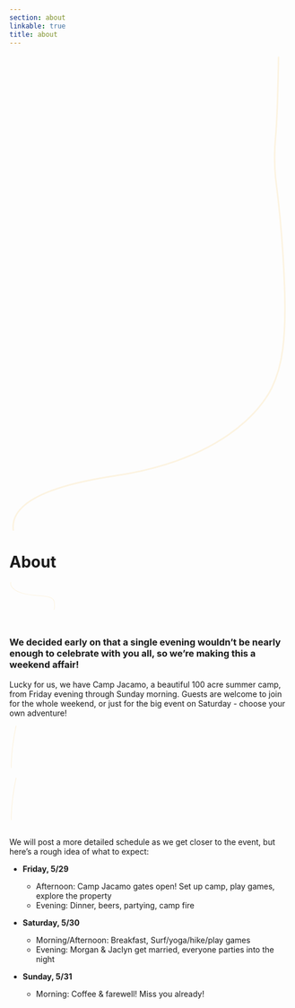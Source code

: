 ```yaml
---
section: about
linkable: true
title: about
---
```


<div class="line-wrap location-line-wrap-after">
    <svg height="30%" width="100%" class="line-6 line" xmlns="http://www.w3.org/2000/svg" viewBox="0 0 190 320" xmlns:xlink="http://www.w3.org/1999/xlink"><path path d="M2.66 320.12C0.16 302.73 22.89 290.44 70.84 283.25C142.77 272.47 169.16 239 176.42 224.26C183.68 209.51 186.28 191.05 185.07 155.74C184.26 132.19 182.26 107.95 179.06 83.01C178.18 73.93 178.18 64.67 179.06 55.21C179.94 45.76 180.6 27.8 181.04 1.34" opacity="1" fill-opacity="0" stroke="#fcf3e0" stroke-opacity="1"></path></svg>
</div>

# About

<div class="line-wrap about-line">
    <svg height="30%" width="40%" class="line-7 line" xmlns="http://www.w3.org/2000/svg" viewBox="0 0 190 70" xmlns:xlink="http://www.w3.org/1999/xlink"><path path d="M75 46.59C76.5 42.41 75.74 34.07 75 31.85C74.26 29.63 72.17 25.92 62.92 24.33C53.66 22.74 56.22 23.67 40.47 21.98C19.26 19.71 6.67 14.27 2.7 5.66C2.12 3.62 1.91 1.73 2.07 0" opacity="1" fill-opacity="0" stroke="#fcf3e0" stroke-opacity="1"></path></svg>
</div>



### We decided early on that a single evening wouldn’t be nearly enough to celebrate with you all, so we’re making this a weekend affair! 


Lucky for us, we have Camp Jacamo, a beautiful 100 acre summer camp, from Friday evening through Sunday morning. Guests are welcome to join for the whole weekend, or just for the big event on Saturday - choose your own adventure!

<div class="line-wrap about-line-after">
    <svg height="30%" width="50%" class="line-8 line" xmlns="http://www.w3.org/2000/svg" viewBox="0 0 190 70" xmlns:xlink="http://www.w3.org/1999/xlink"><path path d="M2.48 57C2.4 49.16 2.9 40.49 3.98 30.99C5.07 21.49 6.73 11.16 8.98 0" opacity="1" fill-opacity="0" stroke="#fcf3e0" stroke-opacity="1"></path></svg>
</div>

<div id="map-entry"></div>

<div class="line-wrap about-line-after">
    <svg height="30%" width="50%" class="line-9 line" xmlns="http://www.w3.org/2000/svg" viewBox="0 0 190 70" xmlns:xlink="http://www.w3.org/1999/xlink"><path path d="M2.48 57C2.4 49.16 2.9 40.49 3.98 30.99C5.07 21.49 6.73 11.16 8.98 0" opacity="1" fill-opacity="0" stroke="#fcf3e0" stroke-opacity="1"></path></svg>
</div>

We will post a more detailed schedule as we get closer to the event, but here’s a rough idea of what to expect:

- __Friday, 5/29__
    - Afternoon: Camp Jacamo gates open! Set up camp, play games, explore the property
    - Evening: Dinner, beers, partying, camp fire

- __Saturday, 5/30__
    - Morning/Afternoon: Breakfast, Surf/yoga/hike/play games
    - Evening: Morgan & Jaclyn get married, everyone parties into the night

- __Sunday, 5/31__
    - Morning: Coffee & farewell! Miss you already!

<div class="spacer"> 
